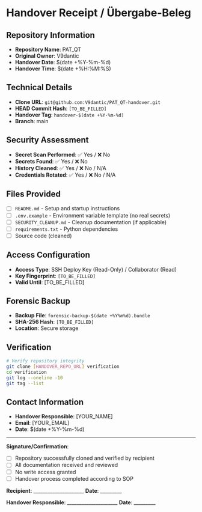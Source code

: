 # Handover Receipt / Übergabe-Beleg

## Repository Information
- **Repository Name**: PAT_QT
- **Original Owner**: V9dantic
- **Handover Date**: $(date +%Y-%m-%d)
- **Handover Time**: $(date +%H:%M:%S)

## Technical Details
- **Clone URL**: `git@github.com:V9dantic/PAT_QT-handover.git`
- **HEAD Commit Hash**: `[TO_BE_FILLED]`
- **Handover Tag**: `handover-$(date +%Y-%m-%d)`
- **Branch**: main

## Security Assessment
- **Secret Scan Performed**: ✅ Yes / ❌ No
- **Secrets Found**: ✅ Yes / ❌ No
- **History Cleaned**: ✅ Yes / ❌ No / N/A
- **Credentials Rotated**: ✅ Yes / ❌ No / N/A

## Files Provided
- [ ] `README.md` - Setup and startup instructions
- [ ] `.env.example` - Environment variable template (no real secrets)
- [ ] `SECURITY_CLEANUP.md` - Cleanup documentation (if applicable)
- [ ] `requirements.txt` - Python dependencies
- [ ] Source code (cleaned)

## Access Configuration
- **Access Type**: SSH Deploy Key (Read-Only) / Collaborator (Read)
- **Key Fingerprint**: `[TO_BE_FILLED]`
- **Valid Until**: [TO_BE_FILLED]

## Forensic Backup
- **Backup File**: `forensic-backup-$(date +%Y%m%d).bundle`
- **SHA-256 Hash**: `[TO_BE_FILLED]`
- **Location**: Secure storage

## Verification
```bash
# Verify repository integrity
git clone [HANDOVER_REPO_URL] verification
cd verification
git log --oneline -10
git tag --list
```

## Contact Information
- **Handover Responsible**: [YOUR_NAME]
- **Email**: [YOUR_EMAIL]
- **Date**: $(date +%Y-%m-%d)

---

**Signature/Confirmation**:
- [ ] Repository successfully cloned and verified by recipient
- [ ] All documentation received and reviewed
- [ ] No write access granted
- [ ] Handover process completed according to SOP

**Recipient**: _____________________ **Date**: _________

**Handover Responsible**: _____________________ **Date**: _________
